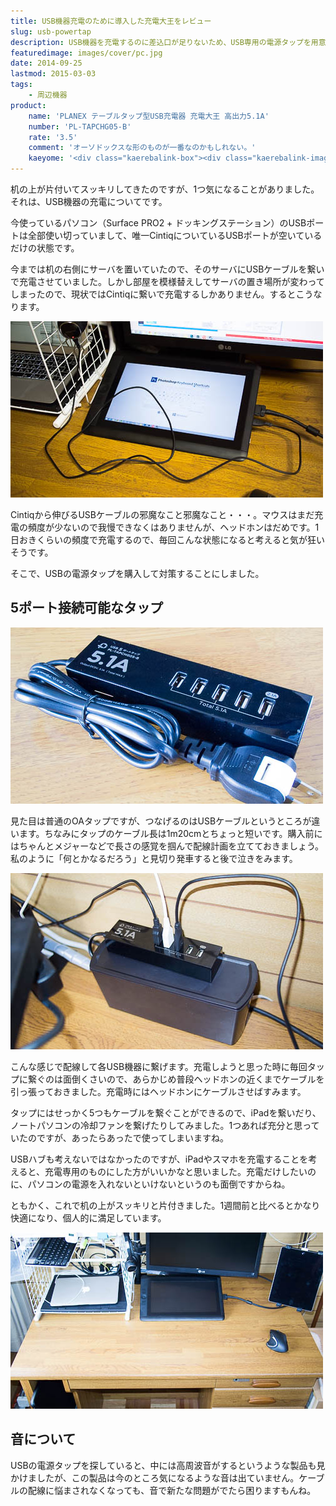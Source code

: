 ```yaml
---
title: USB機器充電のために導入した充電大王をレビュー
slug: usb-powertap
description: USB機器を充電するのに差込口が足りないため、USB専用の電源タップを用意しました。専用のタップを用意するとパソコン周りがケーブルでごちゃごちゃしなくていいです。2.1Aの大容量ポートもあるので、iPadをMacに繋いで充電せずに済みます。
featuredimage: images/cover/pc.jpg
date: 2014-09-25
lastmod: 2015-03-03
tags: 
    - 周辺機器
product:
    name: 'PLANEX テーブルタップ型USB充電器 充電大王 高出力5.1A'
    number: 'PL-TAPCHG05-B'
    rate: '3.5'
    comment: 'オーソドックスな形のものが一番なのかもしれない。'
    kaeyome: '<div class="kaerebalink-box"><div class="kaerebalink-image"><a href="https://www.amazon.co.jp/exec/obidos/ASIN/B00EQ1YRN0/illusionspace-22/ref=nosim/" rel="nofollow" target="_blank"><img src="https://ecx.images-amazon.com/images/I/41GTlfjywsL._SL160_.jpg" style="border: none;" /></a></div><div class="kaerebalink-info"><div class="kaerebalink-name"><a href="https://www.amazon.co.jp/exec/obidos/ASIN/B00EQ1YRN0/illusionspace-22/ref=nosim/" rel="nofollow" target="_blank">PLANEX テーブルタップ型USB充電器 充電大王 高出力5.1A ブラック PL-TAPCHG05-B</a><div class="kaerebalink-powered-date">posted with <a href="https://kaereba.com" rel="nofollow" target="_blank">カエレバ</a></div></div><div class="kaerebalink-detail"> プラネックス 2013-09-05    </div><div class="kaerebalink-link1"><div class="shoplinkamazon"><a href="https://www.amazon.co.jp/gp/search?keywords=PL-TAPCHG05-B&__mk_ja_JP=%83J%83%5E%83J%83i&tag=illusionspace-22" rel="nofollow" target="_blank" title="アマゾン" >Amazon</a></div><div class="shoplinkrakuten"><a href="https://hb.afl.rakuten.co.jp/hgc/0e95387f.f2aef20d.0e953880.25e412bd/?pc=http%3A%2F%2Fsearch.rakuten.co.jp%2Fsearch%2Fmall%2FPL-TAPCHG05-B%2F-%2Ff.1-p.1-s.1-sf.0-st.A-v.2%3Fx%3D0%26scid%3Daf_ich_link_urltxt%26m%3Dhttp%3A%2F%2Fm.rakuten.co.jp%2F" rel="nofollow" target="_blank" title="楽天市場" >楽天市場</a></div></div></div><div class="booklink-footer" style="clear: left"></div></div>'
---
```


机の上が片付いてスッキリしてきたのですが、1つ気になることがありました。それは、USB機器の充電についてです。

今使っているパソコン（Surface PRO2 + ドッキングステーション）のUSBポートは全部使い切っていまして、唯一CintiqについているUSBポートが空いているだけの状態です。

今までは机の右側にサーバを置いていたので、そのサーバにUSBケーブルを繋いで充電させていました。しかし部屋を模様替えしてサーバの置き場所が変わってしまったので、現状ではCintiqに繋いで充電するしかありません。するとこうなります。

![Cintiqに繋いで充電](507cb0a4594382781f301d87d507ff84.jpg)

Cintiqから伸びるUSBケーブルの邪魔なこと邪魔なこと・・・。マウスはまだ充電の頻度が少ないので我慢できなくはありませんが、ヘッドホンはだめです。1日おきくらいの頻度で充電するので、毎回こんな状態になると考えると気が狂いそうです。

そこで、USBの電源タップを購入して対策することにしました。


## 5ポート接続可能なタップ


![USB電源タップ](378fe2dd7dc27a65e13bab895ac697dc.jpg)

見た目は普通のOAタップですが、つなげるのはUSBケーブルというところが違います。ちなみにタップのケーブル長は1m20cmとちょっと短いです。購入前にはちゃんとメジャーなどで長さの感覚を掴んで配線計画を立てておきましょう。私のように「何とかなるだろう」と見切り発車すると後で泣きをみます。

![USBケーブルを繋いで充電](049e2a18697b2a8c24e0e286596ea7e0.jpg)

こんな感じで配線して各USB機器に繋げます。充電しようと思った時に毎回タップに繋ぐのは面倒くさいので、あらかじめ普段ヘッドホンの近くまでケーブルを引っ張っておきました。充電時にはヘッドホンにケーブルさせばすみます。

タップにはせっかく5つもケーブルを繋ぐことができるので、iPadを繋いだり、ノートパソコンの冷却ファンを繋げたりしてみました。1つあれば充分と思っていたのですが、あったらあったで使ってしまいますね。

USBハブも考えないではなかったのですが、iPadやスマホを充電することを考えると、充電専用のものにした方がいいかなと思いました。充電だけしたいのに、パソコンの電源を入れないといけないというのも面倒ですからね。

ともかく、これで机の上がスッキリと片付きました。1週間前と比べるとかなり快適になり、個人的に満足しています。

![片付いた机の上](86eec60e5e5c6a29a4e88544741e9d73.jpg)

## 音について

USBの電源タップを探していると、中には高周波音がするというような製品も見かけましたが、この製品は今のところ気になるような音は出ていません。ケーブルの配線に悩まされなくなっても、音で新たな問題がでたら困りますもんね。
